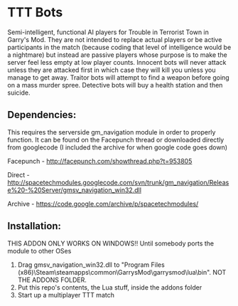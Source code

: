 # TTT Bots
Semi-intelligent, functional AI players for Trouble in Terrorist Town in Garry's Mod. They are not intended to replace actual players or be active participants in the match (because coding that level of intelligence would be a nightmare) but instead are passive players whose purpose is to make the server feel less empty at low player counts. Innocent bots will never attack unless they are attacked first in which case they will kill you unless you manage to get away. Traitor bots will attempt to find a weapon before going on a mass murder spree. Detective bots will buy a health station and then suicide.

## Dependencies:
This requires the serverside gm_navigation module in order to properly function. It can be found on the Facepunch thread or downloaded directly from googlecode (I included the archive for when google code goes down)

Facepunch - http://facepunch.com/showthread.php?t=953805

Direct - http://spacetechmodules.googlecode.com/svn/trunk/gm_navigation/Release%20-%20Server/gmsv_navigation_win32.dll

Archive - https://code.google.com/archive/p/spacetechmodules/

## Installation:
THIS ADDON ONLY WORKS ON WINDOWS!! Until somebody ports the module to other OSes

1. Drag gmsv_navigation_win32.dll to "Program Files (x86)\Steam\steamapps\common\GarrysMod\garrysmod\lua\bin". NOT THE ADDONS FOLDER.
2. Put this repo's contents, the Lua stuff, inside the addons folder
3. Start up a multiplayer TTT match
